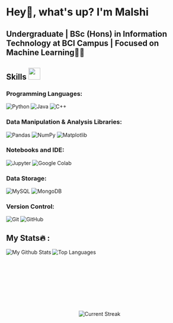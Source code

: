 <h1 align="left">Hey👋, what's up? I'm Malshi </h1>

###
<h2 align="left">Undergraduate | BSc (Hons) in Information Technology at BCI Campus | Focused on Machine Learning🤖✨</h2>


## Skills <img src="https://media2.giphy.com/media/QssGEmpkyEOhBCb7e1/giphy.gif?cid=ecf05e47a0n3gi1bfqntqmob8g9aid1oyj2wr3ds3mg700bl&rid=giphy.gif" width=32px>

### Programming Languages:
![Python](https://img.shields.io/badge/Python-3776AB?style=for-the-badge&logo=python&logoColor=white)
![Java](https://img.shields.io/badge/Java-007396?style=for-the-badge&logo=java&logoColor=white)
![C++](https://img.shields.io/badge/C++-00599C?style=for-the-badge&logo=c%2B%2B&logoColor=white)

### Data Manipulation & Analysis Libraries:
![Pandas](https://img.shields.io/badge/Pandas-150458?style=for-the-badge&logo=pandas&logoColor=white)
![NumPy](https://img.shields.io/badge/NumPy-013243?style=for-the-badge&logo=numpy&logoColor=white)
![Matplotlib](https://img.shields.io/badge/Matplotlib-11557C?style=for-the-badge&logo=matplotlib&logoColor=white)

### Notebooks and IDE:
![Jupyter](https://img.shields.io/badge/Jupyter-F37726?style=for-the-badge&logo=jupyter&logoColor=white)
![Google Colab](https://img.shields.io/badge/Google%20Colab-F9AB00?style=for-the-badge&logo=googlecolab&logoColor=black)

### Data Storage:
![MySQL](https://img.shields.io/badge/MySQL-00758F?style=for-the-badge&logo=mysql&logoColor=white)
![MongoDB](https://img.shields.io/badge/MongoDB-4DB33D?style=for-the-badge&logo=mongodb&logoColor=white)

### Version Control:
![Git](https://img.shields.io/badge/Git-F05032?style=for-the-badge&logo=git&logoColor=white)
![GitHub](https://img.shields.io/badge/GitHub-24292E?style=for-the-badge&logo=github&logoColor=white)


###

<h2 align="left">My Stats🔥 :</h2>

<p align="center">
<img align="left" src="https://github-readme-stats.vercel.app/api?username=malshiprabodha&show_icons=true&theme=radical&count_private=true" alt="My Github Stats">

  
  <img align="left" src="https://github-readme-stats.vercel.app/api/top-langs/?username=malshiprabodha&layout=compact&theme=radical" alt="Top Languages">
</p>

<br><br><br><br><br><br><br><br><br>

<p align="center">
  <img src="https://github-readme-streak-stats.herokuapp.com/?user=malshiprabodha&theme=radical" alt="Current Streak"/>
</p>

###
